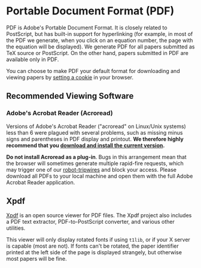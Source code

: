 Portable Document Format (PDF)
==============================

PDF is Adobe's Portable Document Format. It is closely related to
PostScript, but has built-in support for hyperlinking (for example, in
most of the PDF we generate, when you click on an equation number, the
page with the equation will be displayed). We generate PDF for all
papers submitted as TeX source or PostScript. On the other hand, papers
submitted in PDF are available only in PDF.

You can choose to make PDF your default format for downloading and
viewing papers by [setting a cookie](https://arxiv.org/cookies) in your browser.

Recommended Viewing Software
----------------------------

### Adobe's Acrobat Reader (Acroread)

Versions of Adobe's Acrobat Reader ("acroread" on Linux/Unix systems)
less than 6 were plagued with several problems, such as missing minus
signs and parentheses in PDF display and printout. **We therefore highly
recommend that you [download and install the current
version](http://www.adobe.com/).**

<span id="plugin"></span>

**Do not install Acroread as a plug-in**. Bugs in this arrangement mean
that the browser will sometimes generate multiple rapid-fire requests,
which may trigger one of our [robot-tripwires](robots.md) and
block your access. Please download all PDFs to your local machine and
open them with the full Adobe Acrobat Reader application.

Xpdf
----

[Xpdf](http://www.foolabs.com/xpdf/) is an open source viewer for PDF
files. The Xpdf project also includes a PDF text extractor,
PDF-to-PostScript converter, and various other utilities.

This viewer will only display rotated fonts if using `t1lib`, or if your
X server is capable (most are not). If fonts can't be rotated, the paper
identifier printed at the left side of the page is displayed strangely,
but otherwise most papers will be fine.
